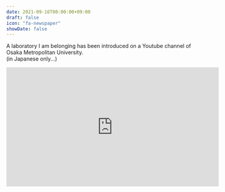 ```yaml
---
date: 2021-09-16T00:00:00+09:00
draft: false
icon: "fa-newspaper"
showDate: false
---
```


A laboratory I am belonging has been introduced on a Youtube channel of Osaka Metropolitan University.  
(in Japanese only...)

<iframe width="560" height="315" src="https://www.youtube-nocookie.com/embed/BBdCeKBs93c" title="YouTube video player" frameborder="0" allow="accelerometer; autoplay; clipboard-write; encrypted-media; gyroscope; picture-in-picture" allowfullscreen></iframe>